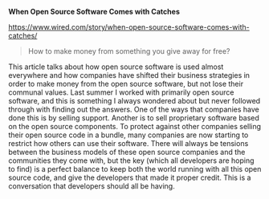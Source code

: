 **When Open Source Software Comes with Catches**

https://www.wired.com/story/when-open-source-software-comes-with-catches/

>How to make money from something you give away for free?

This article talks about how open source software is used almost everywhere and how companies have shifted their business strategies in order to make money from the open source software, but not lose their communal values. Last summer I worked with primarily open source software, and this is something I always wondered about but never followed through with finding out the answers. One of the ways that companies have done this is by selling support. Another is to sell proprietary software based on the open source components. To protect against other companies selling their open source code in a bundle, many companies are now starting to restrict how others can use their software. There will always be tensions between the business models of these open source companies and the communities they come with, but the key (which all developers are hoping to find) is a perfect balance to keep both the world running with all this open source code, and give the developers that made it proper credit. This is a conversation that developers should all be having.
